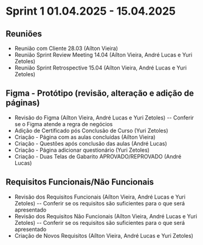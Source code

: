 # Sprint 1 01.04.2025 - 15.04.2025

## Reuniões
- Reunião com Cliente 28.03 (Aílton Vieira)
- Reunião Sprint Review Meeting 14.04 (Aílton Vieira, André Lucas e Yuri Zetoles)
- Reunião Sprint Retrospective 15.04 (Aílton Vieira, André Lucas e Yuri Zetoles)

## Figma - Protótipo (revisão, alteração e adição de páginas)
- Revisão do Figma (Aílton Vieira, André Lucas e Yuri Zetoles)
-- Conferir se o Figma atende a regra de negócios
- Adição de Certificado pós Conclusão de Curso (Yuri Zetoles)
- Criação - Página com as aulas concluídas (Aílton Vieira)
- Criação - Questões após conclusão das aulas (André Lucas)
- Criação - Página adicionar questionário (Yuri Zetoles)
- Criação - Duas Telas de Gabarito APROVADO/REPROVADO (André Lucas)

## Requisitos Funcionais/Não Funcionais
- Revisão dos Requisitos Funcionais (Aílton Vieira, André Lucas e Yuri Zetoles)
-- Conferir se os requisitos são suficientes para o que será apresentado
- Revisão dos Requisitos Não Funcionais (Aílton Vieira, André Lucas e Yuri Zetoles)
-- Conferir se os requisitos são suficientes para o que será apresentado
- Criação de Novos Requisitos (Aílton Vieira, André Lucas e Yuri Zetoles)

